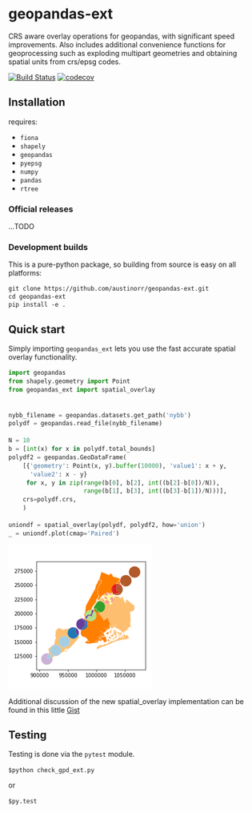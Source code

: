 # geopandas-ext
CRS aware overlay operations for geopandas, with significant speed improvements. Also includes additional convenience functions for geoprocessing such as exploding multipart geometries and obtaining spatial units from crs/epsg codes.


[![Build Status](https://travis-ci.org/austinorr/geopandas-ext.svg?branch=master)](https://travis-ci.org/austinorr/geopandas-ext)
[![codecov](https://codecov.io/gh/austinorr/geopandas-ext/branch/master/graph/badge.svg)](https://codecov.io/gh/austinorr/geopandas-ext)

## Installation
requires:

- `fiona`
- `shapely`
- `geopandas`
- `pyepsg`
- `numpy`
- `pandas`
- `rtree`

### Official releases

...TODO

### Development builds

This is a pure-python package, so building from source is easy on all platforms:

```
git clone https://github.com/austinorr/geopandas-ext.git
cd geopandas-ext
pip install -e .
```

## Quick start

Simply importing `geopandas_ext` lets you use the fast accurate spatial overlay functionality.

```python
import geopandas
from shapely.geometry import Point
from geopandas_ext import spatial_overlay


nybb_filename = geopandas.datasets.get_path('nybb')
polydf = geopandas.read_file(nybb_filename)

N = 10
b = [int(x) for x in polydf.total_bounds]
polydf2 = geopandas.GeoDataFrame(
    [{'geometry': Point(x, y).buffer(10000), 'value1': x + y,
      'value2': x - y}
     for x, y in zip(range(b[0], b[2], int((b[2]-b[0])/N)),
                     range(b[1], b[3], int((b[3]-b[1])/N)))],
    crs=polydf.crs,
    )

uniondf = spatial_overlay(polydf, polydf2, how='union')
_ = uniondf.plot(cmap='Paired')

```

![Alt text](docs/img/example.png "Example Spatial Overlay")


Additional discussion of the new spatial_overlay implementation can be found in this little [Gist](http://nbviewer.jupyter.org/gist/austinorr/6fca2c1bd724b1c4885dcac368022ae9)


## Testing

Testing is done via the `pytest` module.

`$python check_gpd_ext.py`

or

`$py.test`
